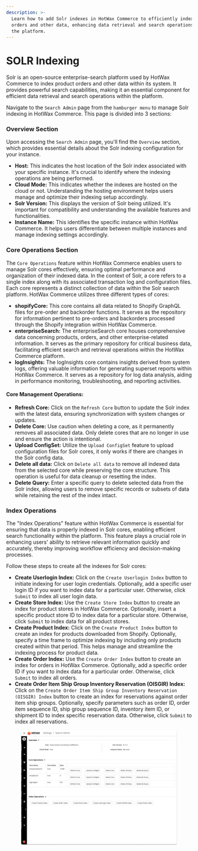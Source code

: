 ```yaml
---
description: >-
  Learn how to add Solr indexes in HotWax Commerce to efficiently index product
  orders and other data, enhancing data retrieval and search operations within
  the platform.
---
```


# SOLR Indexing

Solr is an open-source enterprise-search platform used by HotWax Commerce to index product orders and other data within its system. It provides powerful search capabilities, making it an essential component for efficient data retrieval and search operations within the platform.

Navigate to the `Search Admin` page from the `hamburger menu` to manage Solr indexing in HotWax Commerce. This page is divided into 3 sections:

### Overview Section

Upon accessing the `Search Admin` page, you'll find the `Overview` section, which provides essential details about the Solr indexing configuration for your instance.

* **Host:** This indicates the host location of the Solr index associated with your specific instance. It's crucial to identify where the indexing operations are being performed.
* **Cloud Mode:** This indicates whether the indexes are hosted on the cloud or not. Understanding the hosting environment helps users manage and optimize their indexing setup accordingly.
* **Solr Version:** This displays the version of Solr being utilized. It's important for compatibility and understanding the available features and functionalities.
* **Instance Name:** This identifies the specific instance within HotWax Commerce. It helps users differentiate between multiple instances and manage indexing settings accordingly.

### Core Operations Section

The `Core Operations` feature within HotWax Commerce enables users to manage Solr cores effectively, ensuring optimal performance and organization of their indexed data. In the context of Solr, a core refers to a single index along with its associated transaction log and configuration files. Each core represents a distinct collection of data within the Solr search platform. HotWax Commerce utilizes three different types of cores:

* **shopifyCore:** This core contains all data related to Shopify GraphQL files for pre-order and backorder functions. It serves as the repository for information pertinent to pre-orders and backorders processed through the Shopify integration within HotWax Commerce.
* **enterpriseSearch:** The enterpriseSearch core houses comprehensive data concerning products, orders, and other enterprise-related information. It serves as the primary repository for critical business data, facilitating efficient search and retrieval operations within the HotWax Commerce platform.
* **logInsights:** The logInsights core contains insights derived from system logs, offering valuable information for generating superset reports within HotWax Commerce. It serves as a repository for log data analysis, aiding in performance monitoring, troubleshooting, and reporting activities.

#### Core Management Operations:

* **Refresh Core:** Click on the `Refresh Core` button to update the Solr index with the latest data, ensuring synchronization with system changes or updates.
* **Delete Core:** Use caution when deleting a core, as it permanently removes all associated data. Only delete cores that are no longer in use and ensure the action is intentional.
* **Upload ConfigSet:** Utilize the `Upload ConfigSet` feature to upload configuration files for Solr cores, it only works if there are changes in the Solr config data.
* **Delete all data:** Click on `Delete all data` to remove all indexed data from the selected core while preserving the core structure. This operation is useful for data cleanup or resetting the index.
* **Delete Query:** Enter a specific query to delete selected data from the Solr index, allowing users to remove specific records or subsets of data while retaining the rest of the index intact.

### Index Operations

The "Index Operations" feature within HotWax Commerce is essential for ensuring that data is properly indexed in Solr cores, enabling efficient search functionality within the platform. This feature plays a crucial role in enhancing users' ability to retrieve relevant information quickly and accurately, thereby improving workflow efficiency and decision-making processes.

Follow these steps to create all the indexes for Solr cores:

* **Create Userlogin Index:** Click on the `Create Userlogin Index` button to initiate indexing for user login credentials. Optionally, add a specific user login ID if you want to index data for a particular user. Otherwise, click `Submit` to index all user login data.
* **Create Store Index:** Use the `Create Store Index` button to create an index for product stores in HotWax Commerce. Optionally, insert a specific product store ID to index data for a particular store. Otherwise, click `Submit` to index data for all product stores.
* **Create Product Index:** Click on the `Create Product Index` button to create an index for products downloaded from Shopify. Optionally, specify a time frame to optimize indexing by including only products created within that period. This helps manage and streamline the indexing process for product data.
* **Create Order Index:** Use the `Create Order Index` button to create an index for orders in HotWax Commerce. Optionally, add a specific order ID if you want to index data for a particular order. Otherwise, click `Submit` to index all orders.
* **Create Order Item Ship Group Inventory Reservation (OISGIR) Index:** Click on the `Create Order Item Ship Group Inventory Reservation (OISGIR) Index` button to create an index for reservations against order item ship groups. Optionally, specify parameters such as order ID, order item sequence ID, ship group sequence ID, inventory item ID, or shipment ID to index specific reservation data. Otherwise, click `Submit` to index all reservations.

<figure><img src=".gitbook/assets/Solr Indexing.png" alt=""><figcaption></figcaption></figure>
